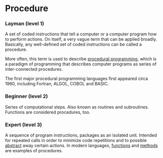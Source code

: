 # Procedure

### Layman (level 1)

A set of coded instructions that tell a computer or a computer program how to perform actions. On itself, a very vague term that can be applied broadly. Basically, any well-defined set of coded instructions can be called a procedure.

More often, this term is used to describe [procedural programming](/p/procedural-programming), which is a paradigm of programming that describes computer programs as series of inter-connected procedures.

The first major procedural programming languages first appeared circa 1960, including Fortran, ALGOL, COBOL and BASIC.

### Beginner (level 2)

Series of computational steps. Also known as routines and subroutines. Functions are considered procedures, too.

### Expert (level 3)

A sequence of program instructions, packages as an isolated unit. Intended for repeated calls in order to minimize code repetitions and to possible [abstract](/a/abstraction) away certain actions. In modern languages, [functions](/f/function) and [methods](/m/method) are examples of procedures.

